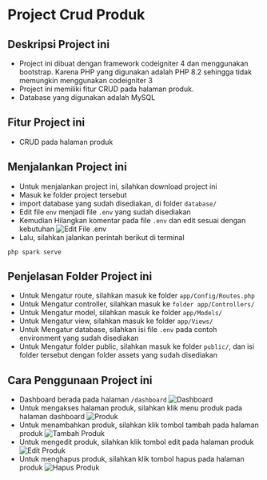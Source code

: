 # Project Crud Produk

## Deskripsi Project ini

- Project ini dibuat dengan framework codeigniter 4 dan menggunakan bootstrap. Karena PHP yang digunakan adalah PHP 8.2 sehingga tidak memungkin menggunakan codeigniter 3
- Project ini memiliki fitur CRUD pada halaman produk.
- Database yang digunakan adalah MySQL

## Fitur Project ini

- CRUD pada halaman produk

## Menjalankan Project ini

- Untuk menjalankan project ini, silahkan download project ini
- Masuk ke folder project tersebut
- import database yang sudah disediakan, di folder `database/`
- Edit file `env` menjadi file `.env` yang sudah disediakan
- Kemudian Hilangkan komentar pada file `.env` dan edit sesuai dengan kebutuhan
  ![Edit File .env](https://pbs.twimg.com/media/GiuO_9ya0AEWHFL?format=png&name=small)
- Lalu, silahkan jalankan perintah berikut di terminal

```
php spark serve
```

## Penjelasan Folder Project ini

- Untuk Mengatur route, silahkan masuk ke folder `app/Config/Routes.php`
- Untuk Mengatur controller, silahkan masuk ke `folder app/Controllers/`
- Untuk Mengatur model, silahkan masuk ke folder `app/Models/`
- Untuk Mengatur view, silahkan masuk ke folder `app/Views/`
- Untuk Mengatur database, silahkan isi file `.env` pada contoh environment yang sudah disediakan
- Untuk Mengatur folder public, silahkan masuk ke folder `public/`, dan isi folder tersebut dengan folder assets yang sudah disediakan

## Cara Penggunaan Project ini

- Dashboard berada pada halaman `/dashboard`
  ![Dashboard](https://pbs.twimg.com/media/GiuNgGObQAAXwuN?format=jpg&name=large)
- Untuk mengakses halaman produk, silahkan klik menu produk pada halaman dashboard
  ![Produk](https://pbs.twimg.com/media/GiuNiuPawAECJkj?format=jpg&name=large)
- Untuk menambahkan produk, silahkan klik tombol tambah pada halaman produk
  ![Tambah Produk](https://pbs.twimg.com/media/GiuNlLlbcAAgPjH?format=jpg&name=large)
- Untuk mengedit produk, silahkan klik tombol edit pada halaman produk
  ![Edit Produk](https://pbs.twimg.com/media/GiuNn-MbIAAGuyP?format=jpg&name=large)
- Untuk menghapus produk, silahkan klik tombol hapus pada halaman produk
  ![Hapus Produk](https://pbs.twimg.com/media/GiuNr9gbIAAlzbm?format=jpg&name=large)
